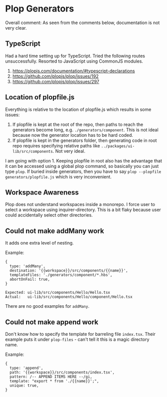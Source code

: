 # Plop Generators

Overall comment: As seen from the comments below, documentation is not very
clear.

## TypeScript

Had a hard time setting up for TypeScript. Tried the following routes
unsuccessfully. Resorted to JavaScript using CommonJS modules.

1. https://plopjs.com/documentation/#typescript-declarations
2. https://github.com/plopjs/plop/issues/192
3. https://github.com/plopjs/plop/issues/297

## Location of plopfile.js

Everything is relative to the location of plopfile.js which results in some
issues:

1. If plopfile is kept at the root of the repo, then paths to reach the
   generators become long, e.g. `./generators/component`. This is not ideal
   because now the generator location has to be hard coded.
2. If plopfile is kept in the generators folder, then generating code in root
   repo requires specifying relative paths like
   `../packages/ui-lib/src/components`. Not very ideal.

I am going with option 1. Keeping plopfile in root also has the advantage that
it can be accessed using a global plop command, so basically you can just type
`plop`. If buried inside generators, then you have to say
`plop --plopfile generators/plopfile.js` which is very inconvenient.

## Workspace Awareness

Plop does not understand workspaces inside a monorepo. I force user to select a
workspace using inquirer-directory. This is a bit flaky because user could
accidentally select other directories.

## Could not make addMany work

It adds one extra level of nesting.

Example:

```
{
  type: 'addMany',
  destination: '{{workspace}}/src/components/{{name}}',
  templateFiles: './generators/component/*.hbs',
  abortOnFail: true,
}

Expected: ui-lib/src/components/Hello/Hello.tsx
Actual:   ui-lib/src/components/Hello/component/Hello.tsx
```

There are no good examples for `addMany`.

## Could not make append work

Don't know how to specify the template for barreling file `index.tsx`. Their
example puts it under `plop-files` - can't tell it this is a magic directory
name.

Example:

```
{
  type: 'append',
  path: '{{workspace}}/src/components/index.tsx',
  pattern: /-- APPEND ITEMS HERE --/gi,
  template: "export * from './{{name}}';",
  unique: true,
}
```
